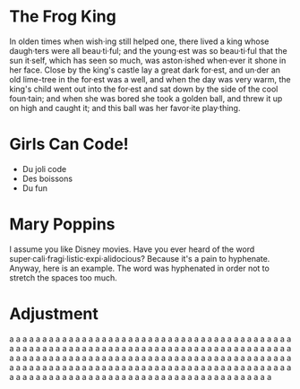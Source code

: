 # The Frog King

In olden times when wish·ing still helped one, there lived a king whose daugh·ters were all beau·ti·ful; and the young·est was so beau·ti·ful that the sun it·self, which has seen so much, was aston·ished when·ever it shone in her face. Close by the king's castle lay a great dark for·est, and un·der an old lime-tree in the for·est was a well, and when the day was very warm, the king's child went out into the for·est and sat down by the side of the cool foun·tain; and when she was bored she took a golden ball, and threw it up on high and caught it; and this ball was her favor·ite play·thing.

# Girls Can Code!

- Du joli code
- Des boissons
- Du fun

# Mary Poppins

I assume you like Disney movies. Have you ever heard of the word super·cali·fragi·listic·expi·alidocious? Because it's a pain to hyphenate. Anyway, here is an example. The word was hyphenated in order not to stretch the spaces too much.

# Adjustment

a a a a a a a a a a a a a a a a a a a a a a a a a a a a a a a a a a a a a a a a a a a a a a a a a a a a a a a a a a a a a a a a a a a a a a a a a a a a a a a a a a a a a a a a a a a a a a a a a a a a a a a a a a a a a a a a a a a a a a a a a a a a a a a a a a a a a a a a a a a a a a a a a a a a a a a a a a a a a a a a a a a a a a a a a a a a a a a a a a a a a a a a a a a a a a a a a a a a a a a a a a a a a a a a a a a a 

